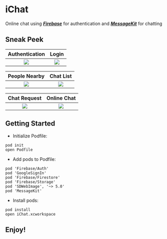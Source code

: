 # iChat
Online chat using ***[Firebase](https://firebase.google.com)*** for authentication and ***[MessageKit](https://github.com/MessageKit/MessageKit)*** for chatting

## Sneak Peek
Authentication        |  Login
:-------------------------:|:-------------------------:
![](https://b.radikal.ru/b42/2003/b4/63cde3064b52.png) | ![](https://d.radikal.ru/d37/2003/0f/f02b6e1d3405.png)

People Nearby           |  Chat List 
:-------------------------:|:-------------------------:
![](https://b.radikal.ru/b04/2003/eb/d8d8f823ad72.png) | ![](https://c.radikal.ru/c41/2003/88/f0ab5338c3a9.png)

Chat Request          |  Online Chat
:-------------------------:|:-------------------------:
![](https://d.radikal.ru/d41/2003/43/5dc74a531f7a.png) | ![](https://b.radikal.ru/b01/2003/76/1dd8ff22d89d.png)

## Getting Started
* Initialize Podfile:
```
pod init
open Podfile
```
* Add pods to Podfile:
```
pod 'Firebase/Auth'
pod 'GoogleSignIn'
pod 'Firebase/Firestore'
pod 'Firebase/Storage'
pod 'SDWebImage', '~> 5.0'
pod 'MessageKit'
```
* Install pods:
```
pod install
open iChat.xcworkspace
```

## Enjoy!
